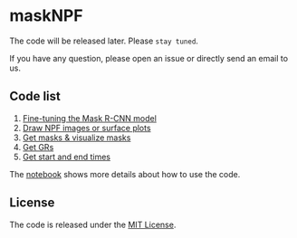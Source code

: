 # maskNPF

The code will be released later. Please `stay tuned`.

If you have any question, please open an issue or directly send an email to us.

## Code list

1. [Fine-tuning the Mask R-CNN model]()
2. [Draw NPF images or surface plots]()
3. [Get masks & visualize masks]()
4. [Get GRs]()
5. [Get start and end times]()


The [notebook]() shows more details about how to use the code.



## License

The code is released under the [MIT License](https://github.com/cvvsu/maskNPF/blob/main/LICENSE). 
